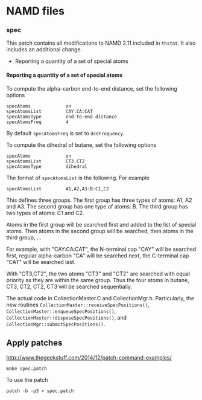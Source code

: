 # NAMD files


### spec

This patch contains all modifications to NAMD 2.11 included in `thstat`.
It also includes an additional change.

 * Reporting a quantity of a set of special atoms


#### Reporting a quantity of a set of special atoms


To compute the alpha-carbon end-to-end distance,
set the following options
```
specAtoms             on
specAtomsList         CAY:CA:CAT
specAtomsType         end-to-end distance
specAtomsFreq         4
```
By default `specAtomsFreq` is set to `dcdFrequency`.

To compute the dihedral of butane,
set the following options
```
specAtoms             on
specAtomsList         CT3,CT2
specAtomsType         dihedral
```

The format of `specAtomsList` is the following. For example
```
specAtomsList         A1,A2,A3:B:C1,C2
```
This defines three groups.
The first group has three types of atoms: A1, A2 and A3.
The second group has one type of atoms: B.
The third group has two types of atoms: C1 and C2.

Atoms in the first group will be searched first and added to the list of special atoms.
Then atoms in the second group will be searched, then atoms in the third group, ...

For example, with "CAY:CA:CAT", the N-terminal cap "CAY" will be searched first,
regular alpha-carbon "CA" will be searched next,
the C-terminal cap "CAT" will be searched last.

With "CT3,CT2", the two atoms "CT3" and "CT2" are searched with equal priority
as they are within the same group.
Thus the four atoms in butane, CT3, CT2, CT2, CT3 will be searched sequentially.



The actual code in CollectionMaster.C and CollectionMgr.h.
Particularly, the new routines
`CollectionMaster::receiveSpecPositions()`, `CollectionMaster::enqueueSpecPositions()`,
`CollectionMaster::disposeSpecPositions()`, and `CollectionMgr::submitSpecPositions()`.

## Apply patches

http://www.thegeekstuff.com/2014/12/patch-command-examples/

```
make spec.patch
```

To use the patch
```
patch -b -p3 < spec.patch
